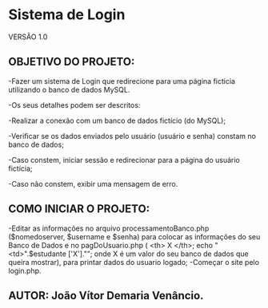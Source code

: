 # Sistema de Login
VERSÃO 1.0

## OBJETIVO DO PROJETO:
-Fazer um sistema de Login que redirecione para uma página ficticia utilizando o banco de dados MySQL. 

-Os seus detalhes podem ser descritos:

-Realizar a conexão com um banco de dados fictício (do MySQL);

-Verificar se os dados enviados pelo usuário (usuário e senha) constam no banco de dados;

-Caso constem, iniciar sessão e redirecionar para a página do usuário fictícia;

-Caso não constem, exibir uma mensagem de erro.

## COMO INICIAR O PROJETO:
-Editar as informações no arquivo processamentoBanco.php ($nomedoserver, $username e $senha) para colocar as informações do seu Banco de Dados e no pagDoUsuario.php ( <th> X </th>; echo "<td>".$estudante ['X']."</td>"; onde X é um valor do seu banco de dados que queira mostrar), para printar dados do usuario logado;
-Começar o site pelo login.php.

## AUTOR: João Vítor Demaria Venâncio.